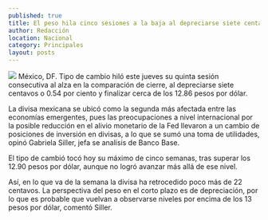 ```yaml
---
published: true
title: El peso hila cinco sesiones a la baja al depreciarse siete centavos
author: Redacción
location: Nacional
category: Principales
layout: posts
---
```


![](http://i.imgur.com/UIeYSvam.jpg)
México, DF. Tipo de cambio hiló este jueves su quinta sesión consecutiva al alza en la comparación de cierre, al depreciarse siete centavos o 0.54 por ciento y finalizar cerca de los 12.86 pesos por dólar.

La divisa mexicana se ubicó como la segunda más afectada entre las economías emergentes, pues las preocupaciones a nivel internacional por la posible reducción en el alivio monetario de la Fed llevaron a un cambio de posiciones de inversión en divisas, a lo que se sumó una toma de utilidades, opinó Gabriela Siller, jefa se analisis de Banco Base.

El tipo de cambió tocó hoy su máximo de cinco semanas, tras superar los 12.90 pesos por dólar, aunque no logró avanzar más allá de ese nivel.

Así, en lo que va de la semana la divisa ha retrocedido poco más de 22 centavos. La perspectiva del peso en el corto plazo es de depreciación, por lo que es probable que vuelvan a observarse niveles por encima de los 13 pesos por dólar, comentó Siller.
